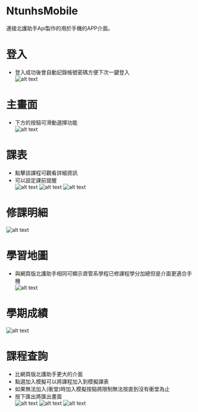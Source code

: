 # NtunhsMobile
連接北護助手Api製作的用於手機的APP介面。  

# 登入
- 登入成功後會自動記錄帳號密碼方便下次一鍵登入  
![alt text](https://github.com/kevin20888802/ntunhsMobile/blob/main/readme/img/1.png?raw=true)

# 主畫面
- 下方的按鈕可滑動選擇功能  
![alt text](https://github.com/kevin20888802/ntunhsMobile/blob/main/readme/img/2.png?raw=true)

# 課表
- 點擊該課程可觀看詳細資訊  
- 可以設定課前提醒  
![alt text](https://github.com/kevin20888802/ntunhsMobile/blob/main/readme/img/2.png?raw=true)
![alt text](https://github.com/kevin20888802/ntunhsMobile/blob/main/readme/img/3.png?raw=true)
![alt text](https://github.com/kevin20888802/ntunhsMobile/blob/main/readme/img/4.png?raw=true)

# 修課明細  
![alt text](https://github.com/kevin20888802/ntunhsMobile/blob/main/readme/img/5.png?raw=true)


# 學習地圖
- 與網頁版北護助手相同可顯示資管系學程已修課程學分加總但是介面更適合手機  
![alt text](https://github.com/kevin20888802/ntunhsMobile/blob/main/readme/img/6.png?raw=true)

# 學期成績  
![alt text](https://github.com/kevin20888802/ntunhsMobile/blob/main/readme/img/10.png?raw=true)

# 課程查詢
- 比網頁版北護助手更大的介面  
- 點選加入模擬可以將課程加入到模擬課表  
- 如果無法加入(衝堂)時加入模擬按鈕將限制無法按直到沒有衝堂為止 
- 按下匯出將匯出畫面  
![alt text](https://github.com/kevin20888802/ntunhsMobile/blob/main/readme/img/7.png?raw=true)
![alt text](https://github.com/kevin20888802/ntunhsMobile/blob/main/readme/img/8.png?raw=true)
![alt text](https://github.com/kevin20888802/ntunhsMobile/blob/main/readme/img/9.png?raw=true)
